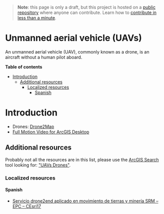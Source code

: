> **Note**: this page is only a draft, but this project is hosted on a [public repository](https://github.com/hhkaos/awesome-arcgis) where anyone can contribute. Learn how to [contribute in less than a minute](https://github.com/hhkaos/awesome-arcgis/blob/master/CONTRIBUTING.md#contributions).

# Unmanned aerial vehicle (UAVs)

An unmanned aerial vehicle (UAV), commonly known as a drone, is an aircraft without a human pilot aboard.

<!-- START doctoc generated TOC please keep comment here to allow auto update -->
<!-- DON'T EDIT THIS SECTION, INSTEAD RE-RUN doctoc TO UPDATE -->
**Table of contents**

- [Introduction](#introduction)
  - [Additional resources](#additional-resources)
    - [Localized resources](#localized-resources)
      - [Spanish](#spanish)

<!-- END doctoc generated TOC please keep comment here to allow auto update -->

# Introduction

* Drones: [Drone2Map](../../../arcgis/products/drone2map/README.md)
* [Full Motion Video for ArcGIS Desktop](../../../arcgis/products/arcgis-desktop/add-ins/full-motion-video/README.md)

## Additional resources

Probably not all the resources are in this list, please use the [ArcGIS Search](https://esri-es.github.io/arcgis-search/) tool looking for: ["UAVs Drones"](https://esri-es.github.io/arcgis-search/?search=UAVs%20Drones&utm_campaign=awesome-list&utm_source=awesome-list&utm_medium=page).

### Localized resources

#### Spanish

* [Servicio drone2end aplicado en movimiento de tierras y minería SRM – EPC – CEsri17](https://youtu.be/fO4mt80zA6E)

